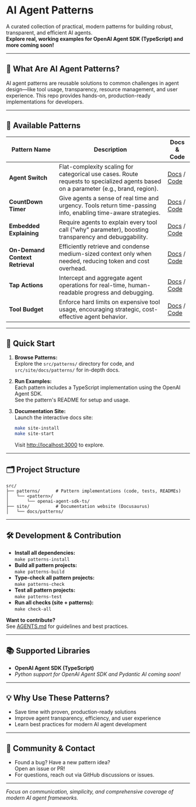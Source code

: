 # AI Agent Patterns

A curated collection of practical, modern patterns for building robust, transparent, and efficient AI agents.  
**Explore real, working examples for OpenAI Agent SDK (TypeScript) and more coming soon!**

---

## 🚀 What Are AI Agent Patterns?

AI agent patterns are reusable solutions to common challenges in agent design—like tool usage, transparency, resource management, and user experience. This repo provides hands-on, production-ready implementations for developers.

---

## 🧩 Available Patterns

| Pattern Name                | Description                                                                                  | Docs & Code |
|-----------------------------|----------------------------------------------------------------------------------------------|-------------|
| **Agent Switch**            | Flat-complexity scaling for categorical use cases. Route requests to specialized agents based on a parameter (e.g., brand, region). | [Docs](src/site/docs/patterns/agent-switch.md) / [Code](src/patterns/agentSwitch/) |
| **CountDown Timer**         | Give agents a sense of real time and urgency. Tools return time-passing info, enabling time-aware strategies. | [Docs](src/site/docs/patterns/countdown-timer.md) / [Code](src/patterns/countDownTimer/) |
| **Embedded Explaining**     | Require agents to explain every tool call ("why" parameter), boosting transparency and debuggability. | [Docs](src/site/docs/patterns/embedded-explaining.md) / [Code](src/patterns/embeddedExplaining/) |
| **On-Demand Context Retrieval** | Efficiently retrieve and condense medium-sized context only when needed, reducing token and cost overhead. | [Docs](src/site/docs/patterns/on-demand-context-retrieval.md) / [Code](src/patterns/onDemandContextRetrieval/) |
| **Tap Actions**             | Intercept and aggregate agent operations for real-time, human-readable progress and debugging. | [Docs](src/site/docs/patterns/tap-actions.md) / [Code](src/patterns/tapActions/) |
| **Tool Budget**             | Enforce hard limits on expensive tool usage, encouraging strategic, cost-effective agent behavior. | [Docs](src/site/docs/patterns/tool-budget.md) / [Code](src/patterns/toolBudget/) |

---

## 🏁 Quick Start

1. **Browse Patterns:**  
   Explore the `src/patterns/` directory for code, and `src/site/docs/patterns/` for in-depth docs.

2. **Run Examples:**  
   Each pattern includes a TypeScript implementation using the OpenAI Agent SDK.  
   See the pattern's README for setup and usage.

3. **Documentation Site:**  
   Launch the interactive docs site:
   ```bash
   make site-install
   make site-start
   ```
   Visit [http://localhost:3000](http://localhost:3000) to explore.

---

## 🗂️ Project Structure

```
src/
├── patterns/      # Pattern implementations (code, tests, READMEs)
│   └── <pattern>/
│       └── openai-agent-sdk-ts/
├── site/          # Documentation website (Docusaurus)
│   └── docs/patterns/
```

---

## 🛠️ Development & Contribution

- **Install all dependencies:**  
  `make patterns-install`
- **Build all pattern projects:**  
  `make patterns-build`
- **Type-check all pattern projects:**  
  `make patterns-check`
- **Test all pattern projects:**  
  `make patterns-test`
- **Run all checks (site + patterns):**  
  `make check-all`

**Want to contribute?**  
See [AGENTS.md](./AGENTS.md) for guidelines and best practices.

---

## 📚 Supported Libraries

- **OpenAI Agent SDK (TypeScript)**
- *Python support for OpenAI Agent SDK and Pydantic AI coming soon!*

---

## 💡 Why Use These Patterns?

- Save time with proven, production-ready solutions
- Improve agent transparency, efficiency, and user experience
- Learn best practices for modern AI agent development

---

## 🤝 Community & Contact

- Found a bug? Have a new pattern idea?  
  Open an issue or PR!
- For questions, reach out via GitHub discussions or issues.

---

*Focus on communication, simplicity, and comprehensive coverage of modern AI agent frameworks.* 